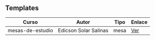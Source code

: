 <!-- TABLE_START -->
## Templates

| Curso | Autor | Tipo | Enlace |
|-------|-------|------|--------|
| mesas-de-estudio | Edicson Solar Salinas | mesa | [Ver](misc/mesas-de-estudio/templates/template-og) |
<!-- TABLE_END -->